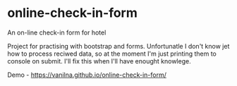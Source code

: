 # online-check-in-form
An on-line check-in form for hotel

Project for practising with bootstrap and forms.
Unfortunatle I don't know jet how to process reciwed data, so at the moment I'm just printing them to console on submit. I'll fix this when I'll have enought knowlege.

Demo - https://vanilna.github.io/online-check-in-form/
